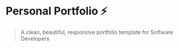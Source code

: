 # Personal Portfolio ⚡️ 
> A clean, beautiful, responsive portfolio template for Software Developers
